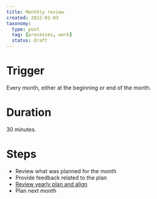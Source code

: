```yaml
---
title: Monthly review
created: 2022-01-03
taxonomy:
  type: post
  tag: [processes, work]
  status: draft
---
```


# Trigger
Every month, either at the beginning or end of the month.

# Duration
30 minutes.

# Steps
* Review what was planned for the month
* Provide feedback related to the plan
* [Review yearly plan and align](../yearly-review/article.md)
* Plan next month
